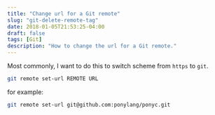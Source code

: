 ```yaml
---
title: "Change url for a Git remote"
slug: "git-delete-remote-tag"
date: 2018-01-05T21:53:25-04:00
draft: false
tags: [Git]
description: "How to change the url for a Git remote."
---
```

Most commonly, I want to do this to switch scheme from `https` to `git`.

```bash
git remote set-url REMOTE URL
```

for example:

```bash
git remote set-url git@github.com:ponylang/ponyc.git
```
